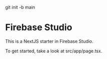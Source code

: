 git init -b main
# Firebase Studio

This is a NextJS starter in Firebase Studio.

To get started, take a look at src/app/page.tsx.